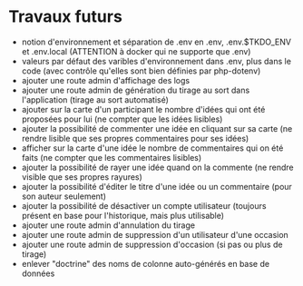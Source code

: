 # Travaux futurs

- notion d'environnement et séparation de .env en .env, .env.$TKDO_ENV et .env.local
  (ATTENTION à docker qui ne supporte que .env)
- valeurs par défaut des varibles d'environnement dans .env, plus dans le code
  (avec contrôle qu'elles sont bien définies par php-dotenv)
- ajouter une route admin d'affichage des logs
- ajouter une route admin de génération du tirage au sort dans l'application (tirage au sort automatisé)
- ajouter sur la carte d'un participant le nombre d'idées qui ont été proposées pour lui (ne compter que les idées lisibles)
- ajouter la possibilité de commenter une idée en cliquant sur sa carte (ne rendre lisible que ses propres commentaires pour ses idées)
- afficher sur la carte d'une idée le nombre de commentaires qui on été faits (ne compter que les commentaires lisibles)
- ajouter la possibilité de rayer une idée quand on la commente (ne rendre visible que ses propres rayures)
- ajouter la possibilité d'éditer le titre d'une idée ou un commentaire (pour son auteur seulement)
- ajouter la possibilité de désactiver un compte utilisateur
  (toujours présent en base pour l'historique, mais plus utilisable)
- ajouter une route admin d'annulation du tirage
- ajouter une route admin de suppression d'un utilisateur d'une occasion
- ajouter une route admin de suppression d'occasion (si pas ou plus de tirage)
- enlever "doctrine" des noms de colonne auto-générés en base de données
